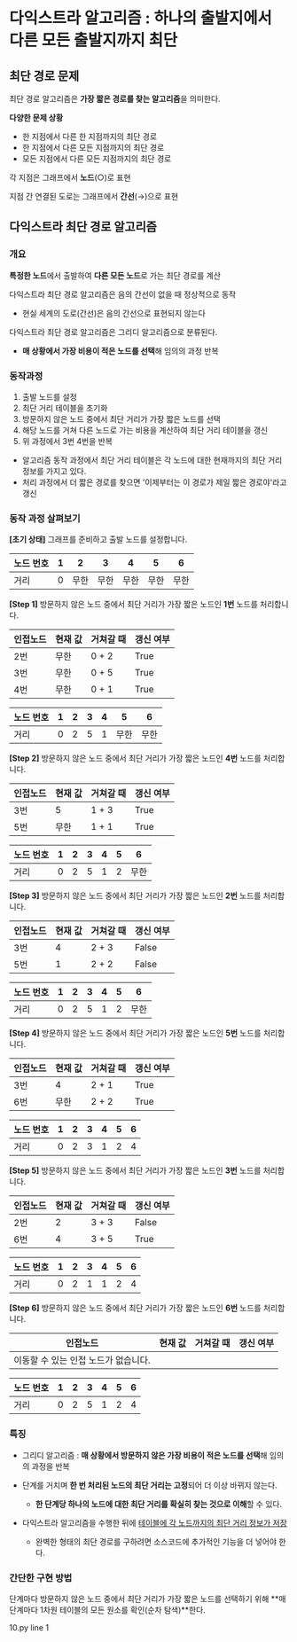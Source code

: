 # 다익스트라 알고리즘 : 하나의 출발지에서 다른 모든 출발지까지 최단

## 최단 경로 문제

최단 경로 알고리즘은 **가장 짧은 경로를 찾는 알고리즘**을 의미한다.

**다양한 문제 상황**

- 한 지점에서 다른 한 지점까지의 최단 경로
- 한 지점에서 다른 모든 지점까지의 최단 경로
- 모든 지점에서 다른 모든 지점까지의 최단 경로

각 지점은 그래프에서 **노드**(○)로 표현

지점 간 연결된 도로는 그래프에서 **간선**(→)으로 표현



## 다익스트라 최단 경로 알고리즘 

### 개요

**특정한 노드**에서 출발하여 **다른 모든 노드**로 가는 최단 경로를 계산

다익스트라 최단 경로 알고리즘은 음의 간선이 없을 때 정상적으로 동작

- 현실 세계의 도로(간선)은 음의 간선으로 표현되지 않는다

다익스트라 최단 경로 알고리즘은 그리디 알고리즘으로 분류된다.

- **매 상황에서 가장 비용이 적은 노드를 선택**해 임의의 과정 반복



### 동작과정

1. 출발 노드를 설정
2. 최단 거리 테이블을 초기화
3. 방문하지 않은 노드 중에서 최단 거리가 가장 짧은 노드를 선택
4. 해당 노드를 거쳐 다른 노드로 가는 비용을 계산하여 최단 거리 테이블을 갱신
5. 위 과정에서 3번 4번을 반복

- 알고리즘 동작 과정에서 최단 거리 테이블은 각 노드에 대한 현재까지의 최단 거리 정보를 가지고 있다.
- 처리 과정에서 더 짧은 경로를 찾으면 '이제부터는 이 경로가 제일 짧은 경로야'라고 갱신



### 동작 과정 살펴보기

**[초기 상태]** 그래프를 준비하고 출발 노드를 설정합니다.

| 노드 번호 | 1    | 2    | 3    | 4    | 5    | 6    |
| --------- | ---- | ---- | ---- | ---- | ---- | ---- |
| 거리      | 0    | 무한 | 무한 | 무한 | 무한 | 무한 |

**[Step 1]** 방문하지 않은 노드 중에서 최단 거리가 가장 짧은 노드인 **1번** 노드를 처리합니다.

| 인접노드 | 현재 값 | 거쳐갈 때 | 갱신 여부 |
| -------- | ------- | --------- | --------- |
| 2번      | 무한    | 0 + 2     | True      |
| 3번      | 무한    | 0 + 5     | True      |
| 4번      | 무한    | 0 + 1     | True      |

| 노드 번호 | 1    | 2    | 3    | 4    | 5    | 6    |
| --------- | ---- | ---- | ---- | ---- | ---- | ---- |
| 거리      | 0    | 2    | 5    | 1    | 무한 | 무한 |

**[Step 2]** 방문하지 않은 노드 중에서 최단 거리가 가장 짧은 노드인 **4번** 노드를 처리합니다.

| 인접노드 | 현재 값 | 거쳐갈 때 | 갱신 여부 |
| -------- | ------- | --------- | --------- |
| 3번      | 5       | 1 + 3     | True      |
| 5번      | 무한    | 1 + 1     | True      |

| 노드 번호 | 1    | 2    | 3    | 4    | 5    | 6    |
| --------- | ---- | ---- | ---- | ---- | ---- | ---- |
| 거리      | 0    | 2    | 5    | 1    | 2    | 무한 |

**[Step 3]** 방문하지 않은 노드 중에서 최단 거리가 가장 짧은 노드인 **2번** 노드를 처리합니다.

| 인접노드 | 현재 값 | 거쳐갈 때 | 갱신 여부 |
| -------- | ------- | --------- | --------- |
| 3번      | 4       | 2 + 3     | False     |
| 5번      | 1       | 2 + 2     | False     |

| 노드 번호 | 1    | 2    | 3    | 4    | 5    | 6    |
| --------- | ---- | ---- | ---- | ---- | ---- | ---- |
| 거리      | 0    | 2    | 5    | 1    | 2    | 무한 |

**[Step 4]** 방문하지 않은 노드 중에서 최단 거리가 가장 짧은 노드인 **5번** 노드를 처리합니다.

| 인접노드 | 현재 값 | 거쳐갈 때 | 갱신 여부 |
| -------- | ------- | --------- | --------- |
| 3번      | 4       | 2 + 1     | True      |
| 6번      | 무한    | 2 + 2     | True      |

| 노드 번호 | 1    | 2    | 3    | 4    | 5    | 6    |
| --------- | ---- | ---- | ---- | ---- | ---- | ---- |
| 거리      | 0    | 2    | 3    | 1    | 2    | 4    |

**[Step 5]** 방문하지 않은 노드 중에서 최단 거리가 가장 짧은 노드인 **3번** 노드를 처리합니다.

| 인접노드 | 현재 값 | 거쳐갈 때 | 갱신 여부 |
| -------- | ------- | --------- | --------- |
| 2번      | 2       | 3 + 3     | False     |
| 6번      | 4       | 3 + 5     | True      |

| 노드 번호 | 1    | 2    | 3    | 4    | 5    | 6    |
| --------- | ---- | ---- | ---- | ---- | ---- | ---- |
| 거리      | 0    | 2    | 1    | 1    | 2    | 4    |

**[Step 6]** 방문하지 않은 노드 중에서 최단 거리가 가장 짧은 노드인 **6번** 노드를 처리합니다.

| 인접노드                             | 현재 값 | 거쳐갈 때 | 갱신 여부 |
| ------------------------------------ | ------- | --------- | --------- |
| 이동할 수 있는 인접 노드가 없습니다. |         |           |           |

| 노드 번호 | 1    | 2    | 3    | 4    | 5    | 6    |
| --------- | ---- | ---- | ---- | ---- | ---- | ---- |
| 거리      | 0    | 2    | 5    | 1    | 2    | 4    |



### 특징

- 그리디 알고리즘 : **매 상황에서 방문하지 않은 가장 비용이 적은 노드를 선택**해 임의의 과정을 반복

- 단계를 거치며 **한 번 처리된 노드의 최단 거리는 고정**되어 더 이상 바뀌지 않는다.
  - **한 단계당 하나의 노드에 대한 최단 거리를 확실히 찾는 것으로 이해**할 수 있다.
- 다익스트라 알고리즘을 수행한 뒤에 <u>테이블에 각 노드까지의 최단 거리 정보가 저장</u>
  - 완벽한 형태의 최단 경로를 구하려면 소스코드에 추가적인 기능을 더 넣어야 한다.



### 간단한 구현 방법

단계마다 방문하지 않은 노드 중에서 최단 거리가 가장 짧은 노드를 선택하기 위해 **매 단계마다 1차원 테이블의 모든 원소를 확인(순차 탐색)**한다.

10.py line 1











